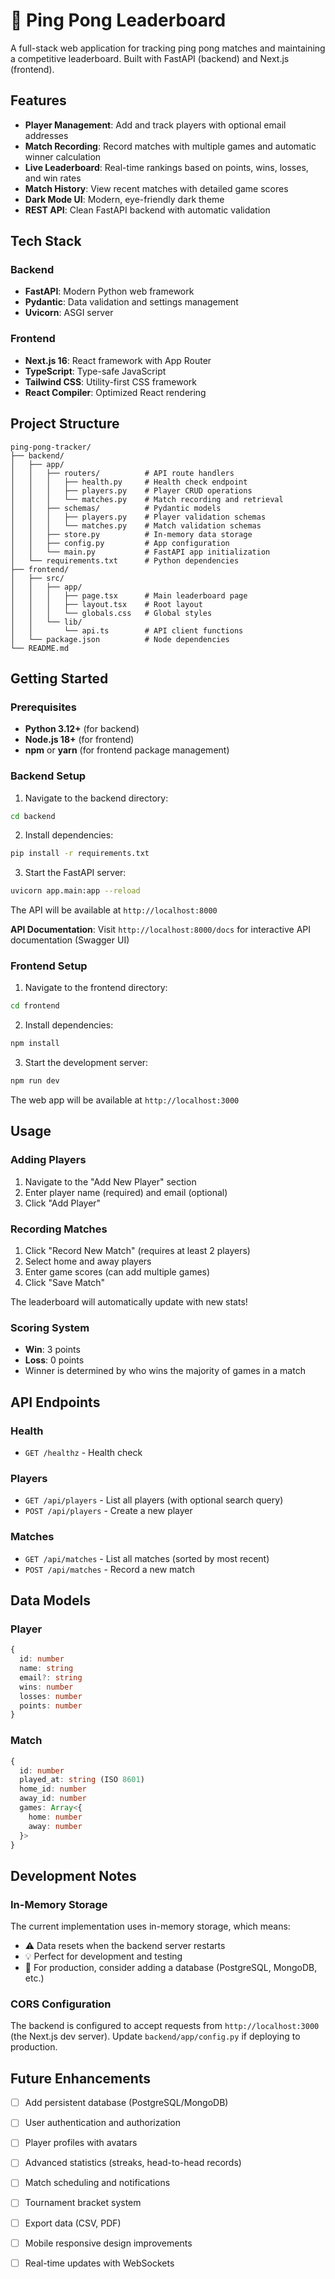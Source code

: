 # 🏓 Ping Pong Leaderboard

A full-stack web application for tracking ping pong matches and maintaining a competitive leaderboard. Built with FastAPI (backend) and Next.js (frontend).

## Features

- **Player Management**: Add and track players with optional email addresses
- **Match Recording**: Record matches with multiple games and automatic winner calculation
- **Live Leaderboard**: Real-time rankings based on points, wins, losses, and win rates
- **Match History**: View recent matches with detailed game scores
- **Dark Mode UI**: Modern, eye-friendly dark theme
- **REST API**: Clean FastAPI backend with automatic validation

## Tech Stack

### Backend
- **FastAPI**: Modern Python web framework
- **Pydantic**: Data validation and settings management
- **Uvicorn**: ASGI server

### Frontend
- **Next.js 16**: React framework with App Router
- **TypeScript**: Type-safe JavaScript
- **Tailwind CSS**: Utility-first CSS framework
- **React Compiler**: Optimized React rendering

## Project Structure

```
ping-pong-tracker/
├── backend/
│   ├── app/
│   │   ├── routers/          # API route handlers
│   │   │   ├── health.py     # Health check endpoint
│   │   │   ├── players.py    # Player CRUD operations
│   │   │   └── matches.py    # Match recording and retrieval
│   │   ├── schemas/          # Pydantic models
│   │   │   ├── players.py    # Player validation schemas
│   │   │   └── matches.py    # Match validation schemas
│   │   ├── store.py          # In-memory data storage
│   │   ├── config.py         # App configuration
│   │   └── main.py           # FastAPI app initialization
│   └── requirements.txt      # Python dependencies
├── frontend/
│   ├── src/
│   │   ├── app/
│   │   │   ├── page.tsx      # Main leaderboard page
│   │   │   ├── layout.tsx    # Root layout
│   │   │   └── globals.css   # Global styles
│   │   └── lib/
│   │       └── api.ts        # API client functions
│   └── package.json          # Node dependencies
└── README.md
```

## Getting Started

### Prerequisites

- **Python 3.12+** (for backend)
- **Node.js 18+** (for frontend)
- **npm** or **yarn** (for frontend package management)

### Backend Setup

1. Navigate to the backend directory:
```bash
cd backend
```

2. Install dependencies:
```bash
pip install -r requirements.txt
```

3. Start the FastAPI server:
```bash
uvicorn app.main:app --reload
```

The API will be available at `http://localhost:8000`

**API Documentation**: Visit `http://localhost:8000/docs` for interactive API documentation (Swagger UI)

### Frontend Setup

1. Navigate to the frontend directory:
```bash
cd frontend
```

2. Install dependencies:
```bash
npm install
```

3. Start the development server:
```bash
npm run dev
```

The web app will be available at `http://localhost:3000`

## Usage

### Adding Players

1. Navigate to the "Add New Player" section
2. Enter player name (required) and email (optional)
3. Click "Add Player"

### Recording Matches

1. Click "Record New Match" (requires at least 2 players)
2. Select home and away players
3. Enter game scores (can add multiple games)
4. Click "Save Match"

The leaderboard will automatically update with new stats!

### Scoring System

- **Win**: 3 points
- **Loss**: 0 points
- Winner is determined by who wins the majority of games in a match

## API Endpoints

### Health
- `GET /healthz` - Health check

### Players
- `GET /api/players` - List all players (with optional search query)
- `POST /api/players` - Create a new player

### Matches
- `GET /api/matches` - List all matches (sorted by most recent)
- `POST /api/matches` - Record a new match

## Data Models

### Player
```typescript
{
  id: number
  name: string
  email?: string
  wins: number
  losses: number
  points: number
}
```

### Match
```typescript
{
  id: number
  played_at: string (ISO 8601)
  home_id: number
  away_id: number
  games: Array<{
    home: number
    away: number
  }>
}
```

## Development Notes

### In-Memory Storage
The current implementation uses in-memory storage, which means:
- ⚠️ Data resets when the backend server restarts
- 💡 Perfect for development and testing
- 🔄 For production, consider adding a database (PostgreSQL, MongoDB, etc.)

### CORS Configuration
The backend is configured to accept requests from `http://localhost:3000` (the Next.js dev server). Update `backend/app/config.py` if deploying to production.

## Future Enhancements

- [ ] Add persistent database (PostgreSQL/MongoDB)
- [ ] User authentication and authorization
- [ ] Player profiles with avatars
- [ ] Advanced statistics (streaks, head-to-head records)
- [ ] Match scheduling and notifications
- [ ] Tournament bracket system
- [ ] Export data (CSV, PDF)
- [ ] Mobile responsive design improvements
- [ ] Real-time updates with WebSockets

